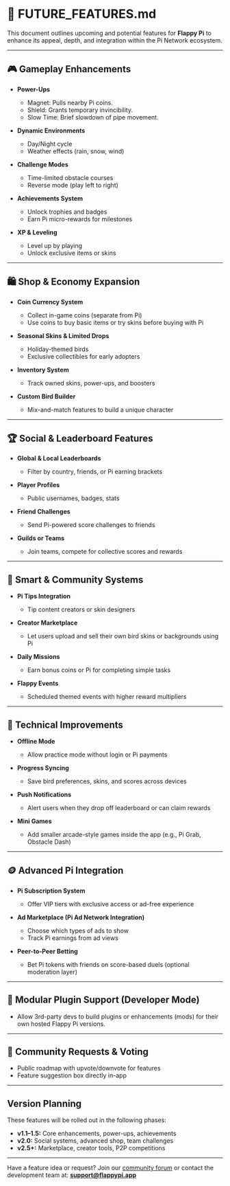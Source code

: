# 🔮 FUTURE_FEATURES.md

This document outlines upcoming and potential features for **Flappy Pi** to enhance its appeal, depth, and integration within the Pi Network ecosystem.

---

## 🎮 Gameplay Enhancements

- **Power-Ups**
  - Magnet: Pulls nearby Pi coins.
  - Shield: Grants temporary invincibility.
  - Slow Time: Brief slowdown of pipe movement.

- **Dynamic Environments**
  - Day/Night cycle
  - Weather effects (rain, snow, wind)

- **Challenge Modes**
  - Time-limited obstacle courses
  - Reverse mode (play left to right)

- **Achievements System**
  - Unlock trophies and badges
  - Earn Pi micro-rewards for milestones

- **XP & Leveling**
  - Level up by playing
  - Unlock exclusive items or skins

---

## 🛍 Shop & Economy Expansion

- **Coin Currency System**
  - Collect in-game coins (separate from Pi)
  - Use coins to buy basic items or try skins before buying with Pi

- **Seasonal Skins & Limited Drops**
  - Holiday-themed birds
  - Exclusive collectibles for early adopters

- **Inventory System**
  - Track owned skins, power-ups, and boosters

- **Custom Bird Builder**
  - Mix-and-match features to build a unique character

---

## 🏆 Social & Leaderboard Features

- **Global & Local Leaderboards**
  - Filter by country, friends, or Pi earning brackets

- **Player Profiles**
  - Public usernames, badges, stats

- **Friend Challenges**
  - Send Pi-powered score challenges to friends

- **Guilds or Teams**
  - Join teams, compete for collective scores and rewards

---

## 🧠 Smart & Community Systems

- **Pi Tips Integration**
  - Tip content creators or skin designers

- **Creator Marketplace**
  - Let users upload and sell their own bird skins or backgrounds using Pi

- **Daily Missions**
  - Earn bonus coins or Pi for completing simple tasks

- **Flappy Events**
  - Scheduled themed events with higher reward multipliers

---

## 📲 Technical Improvements

- **Offline Mode**
  - Allow practice mode without login or Pi payments

- **Progress Syncing**
  - Save bird preferences, skins, and scores across devices

- **Push Notifications**
  - Alert users when they drop off leaderboard or can claim rewards

- **Mini Games**
  - Add smaller arcade-style games inside the app (e.g., Pi Grab, Obstacle Dash)

---

## 🪙 Advanced Pi Integration

- **Pi Subscription System**
  - Offer VIP tiers with exclusive access or ad-free experience

- **Ad Marketplace (Pi Ad Network Integration)**
  - Choose which types of ads to show
  - Track Pi earnings from ad views

- **Peer-to-Peer Betting**
  - Bet Pi tokens with friends on score-based duels (optional moderation layer)

---

## 🧩 Modular Plugin Support (Developer Mode)

- Allow 3rd-party devs to build plugins or enhancements (mods) for their own hosted Flappy Pi versions.

---

## 💬 Community Requests & Voting

- Public roadmap with upvote/downvote for features
- Feature suggestion box directly in-app

---

## Version Planning

These features will be rolled out in the following phases:

- **v1.1–1.5:** Core enhancements, power-ups, achievements
- **v2.0:** Social systems, advanced shop, team challenges
- **v2.5+:** Marketplace, creator tools, P2P competitions

---

Have a feature idea or request? Join our [community forum](#) or contact the development team at: **support@flappypi.app**

